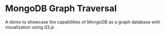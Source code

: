 
# MongoDB Graph Traversal

A demo to showcase the capabilities of MongoDB as a graph database with visualization using d3.js

